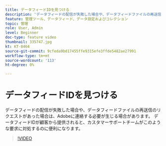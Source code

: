 ```yaml
---
title: データフィードIDを見つける
description: 'データフィードの配信が失敗した場合や、データフィードファイルの再送信のリクエストがあった場合は、Adobeに連絡する必要が生じる場合があります。 データフィードIDが顧客から提供されると、カスタマーサポートチームがこのような要求に対処するのに便利になります。 '
feature: 管理ツール、データフィード、データ設定およびコレクション
topic: 管理
role: User, Admin
level: Beginner
doc-type: feature video
thumbnail: 335747.jpg
kt: KT-8464
source-git-commit: 9cfeda9bd17455ffe9315efe3ffde5482ae27991
workflow-type: tm+mt
source-wordcount: '113'
ht-degree: 0%

---
```



# データフィードIDを見つける

データフィードの配信が失敗した場合や、データフィードファイルの再送信のリクエストがあった場合は、Adobeに連絡する必要が生じる場合があります。 データフィードIDが顧客から提供されると、カスタマーサポートチームがこのような要求に対処するのに便利になります。


>[!VIDEO](https://video.tv.adobe.com/v/335747/?quality=12&learn=on)